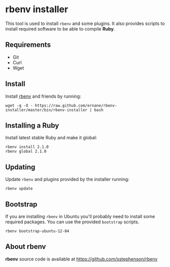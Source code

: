 # rbenv installer

This tool is used to install `rbenv` and some plugins. It also provides
scripts to install required software to be able to compile **Ruby**.


## Requirements

- Git
- Curl
- Wget

## Install

Install [rbenv] and friends by running:

    wget -q -O - https://raw.github.com/ernane/rbenv-installer/master/bin/rbenv-installer | bash


## Installing a Ruby

Install latest stable Ruby and make it global:

    rbenv install 2.1.0
    rbenv global 2.1.0


## Updating

Update `rbenv` and plugins provided by the installer running:

    rbenv update


## Bootstrap

If you are installing `rbenv` in Ubuntu you'll probably need to install
some required packages. You can use the provided `bootstrap` scripts.

    rbenv bootstrap-ubuntu-12-04


## About rbenv

**rbenv** source code is available at <https://github.com/sstephenson/rbenv>

[rbenv]: https://github.com/sstephenson/rbenv
